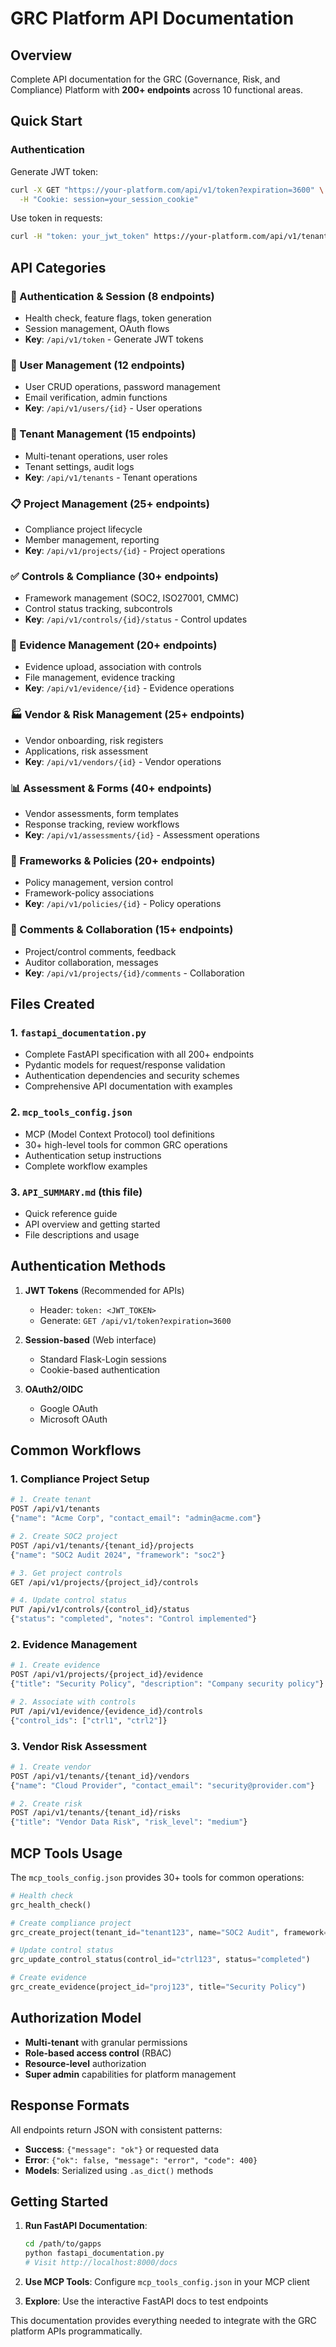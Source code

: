 # GRC Platform API Documentation

## Overview
Complete API documentation for the GRC (Governance, Risk, and Compliance) Platform with **200+ endpoints** across 10 functional areas.

## Quick Start

### Authentication
Generate JWT token:
```bash
curl -X GET "https://your-platform.com/api/v1/token?expiration=3600" \
  -H "Cookie: session=your_session_cookie"
```

Use token in requests:
```bash
curl -H "token: your_jwt_token" https://your-platform.com/api/v1/tenants
```

## API Categories

### 🔐 Authentication & Session (8 endpoints)
- Health check, feature flags, token generation
- Session management, OAuth flows
- **Key**: `/api/v1/token` - Generate JWT tokens

### 👥 User Management (12 endpoints)  
- User CRUD operations, password management
- Email verification, admin functions
- **Key**: `/api/v1/users/{id}` - User operations

### 🏢 Tenant Management (15 endpoints)
- Multi-tenant operations, user roles
- Tenant settings, audit logs
- **Key**: `/api/v1/tenants` - Tenant operations

### 📋 Project Management (25+ endpoints)
- Compliance project lifecycle
- Member management, reporting
- **Key**: `/api/v1/projects/{id}` - Project operations

### ✅ Controls & Compliance (30+ endpoints)
- Framework management (SOC2, ISO27001, CMMC)
- Control status tracking, subcontrols
- **Key**: `/api/v1/controls/{id}/status` - Control updates

### 📎 Evidence Management (20+ endpoints)
- Evidence upload, association with controls
- File management, evidence tracking
- **Key**: `/api/v1/evidence/{id}` - Evidence operations

### 🏭 Vendor & Risk Management (25+ endpoints)
- Vendor onboarding, risk registers
- Applications, risk assessment
- **Key**: `/api/v1/vendors/{id}` - Vendor operations

### 📊 Assessment & Forms (40+ endpoints)
- Vendor assessments, form templates
- Response tracking, review workflows
- **Key**: `/api/v1/assessments/{id}` - Assessment operations

### 📜 Frameworks & Policies (20+ endpoints)
- Policy management, version control
- Framework-policy associations
- **Key**: `/api/v1/policies/{id}` - Policy operations

### 💬 Comments & Collaboration (15+ endpoints)
- Project/control comments, feedback
- Auditor collaboration, messages
- **Key**: `/api/v1/projects/{id}/comments` - Collaboration

## Files Created

### 1. `fastapi_documentation.py`
- Complete FastAPI specification with all 200+ endpoints
- Pydantic models for request/response validation
- Authentication dependencies and security schemes
- Comprehensive API documentation with examples

### 2. `mcp_tools_config.json`
- MCP (Model Context Protocol) tool definitions
- 30+ high-level tools for common GRC operations
- Authentication setup instructions
- Complete workflow examples

### 3. `API_SUMMARY.md` (this file)
- Quick reference guide
- API overview and getting started
- File descriptions and usage

## Authentication Methods

1. **JWT Tokens** (Recommended for APIs)
   - Header: `token: <JWT_TOKEN>`
   - Generate: `GET /api/v1/token?expiration=3600`

2. **Session-based** (Web interface)
   - Standard Flask-Login sessions
   - Cookie-based authentication

3. **OAuth2/OIDC**
   - Google OAuth
   - Microsoft OAuth

## Common Workflows

### 1. Compliance Project Setup
```bash
# 1. Create tenant
POST /api/v1/tenants
{"name": "Acme Corp", "contact_email": "admin@acme.com"}

# 2. Create SOC2 project  
POST /api/v1/tenants/{tenant_id}/projects
{"name": "SOC2 Audit 2024", "framework": "soc2"}

# 3. Get project controls
GET /api/v1/projects/{project_id}/controls

# 4. Update control status
PUT /api/v1/controls/{control_id}/status
{"status": "completed", "notes": "Control implemented"}
```

### 2. Evidence Management
```bash
# 1. Create evidence
POST /api/v1/projects/{project_id}/evidence
{"title": "Security Policy", "description": "Company security policy"}

# 2. Associate with controls
PUT /api/v1/evidence/{evidence_id}/controls
{"control_ids": ["ctrl1", "ctrl2"]}
```

### 3. Vendor Risk Assessment
```bash
# 1. Create vendor
POST /api/v1/tenants/{tenant_id}/vendors
{"name": "Cloud Provider", "contact_email": "security@provider.com"}

# 2. Create risk
POST /api/v1/tenants/{tenant_id}/risks  
{"title": "Vendor Data Risk", "risk_level": "medium"}
```

## MCP Tools Usage

The `mcp_tools_config.json` provides 30+ tools for common operations:

```python
# Health check
grc_health_check()

# Create compliance project
grc_create_project(tenant_id="tenant123", name="SOC2 Audit", framework="soc2")

# Update control status
grc_update_control_status(control_id="ctrl123", status="completed")

# Create evidence
grc_create_evidence(project_id="proj123", title="Security Policy")
```

## Authorization Model

- **Multi-tenant** with granular permissions
- **Role-based access control** (RBAC)
- **Resource-level** authorization
- **Super admin** capabilities for platform management

## Response Formats

All endpoints return JSON with consistent patterns:
- **Success**: `{"message": "ok"}` or requested data
- **Error**: `{"ok": false, "message": "error", "code": 400}`
- **Models**: Serialized using `.as_dict()` methods

## Getting Started

1. **Run FastAPI Documentation**:
   ```bash
   cd /path/to/gapps
   python fastapi_documentation.py
   # Visit http://localhost:8000/docs
   ```

2. **Use MCP Tools**: Configure `mcp_tools_config.json` in your MCP client

3. **Explore**: Use the interactive FastAPI docs to test endpoints

This documentation provides everything needed to integrate with the GRC platform APIs programmatically.